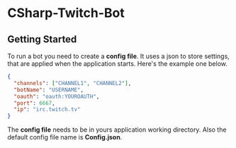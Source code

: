 # CSharp-Twitch-Bot
## Getting Started
To run a bot you need to create a **config file**. It uses a json to store settings, that are applied when the application starts. Here's the example one below.

```json
{
  "channels": ["CHANNEL1", "CHANNEL2"],
  "botName": "USERNAME",
  "oauth": "oauth:YOUROAUTH",
  "port": 6667,
  "ip": "irc.twitch.tv"
}
```
The **config file** needs to be in yours application working directory. Also the default config file name is **Config.json**.

